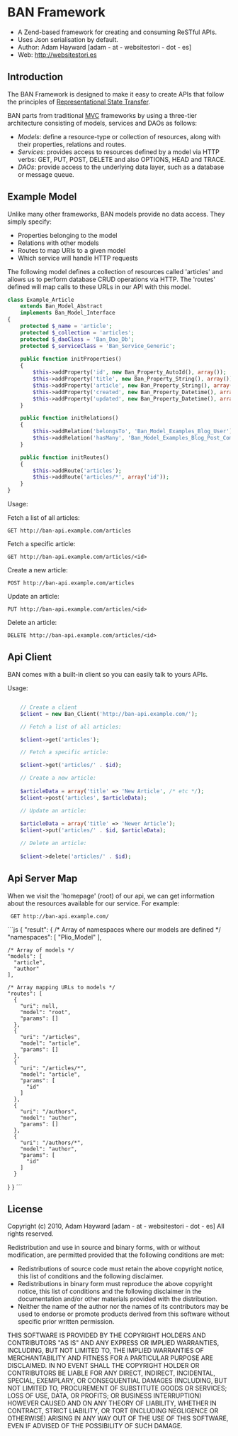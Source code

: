 BAN Framework
=============

* A Zend-based framework for creating and consuming ReSTful APIs.
* Uses Json serialisation by default.
* Author: Adam Hayward [adam - at - websitestori - dot - es]
* Web: http://websitestori.es

Introduction
------------

The BAN Framework is designed to make it easy to create APIs that follow the
principles of [Representational State Transfer](http://en.wikipedia.org/wiki/Representational_State_Transfer).

BAN parts from traditional [MVC](http://en.wikipedia.org/wiki/Architectural_pattern_%28computer_science%29)
frameworks by using a three-tier architecture consisting of models, services and DAOs as follows:

* *Models*: define a resource-type or collection of resources, along with their properties, relations and routes.
* *Services*: provides access to resources defined by a model via HTTP verbs: GET, PUT, POST, DELETE and also OPTIONS, HEAD and TRACE.
* *DAOs*: provide access to the underlying data layer, such as a database or message queue.

Example Model
-------------

Unlike many other frameworks, BAN models provide no data access. They simply 
specify:

* Properties belonging to the model
* Relations with other models
* Routes to map URIs to a given model
* Which service will handle HTTP requests

The following model defines a collection of resources called 'articles' and 
allows us to perform database CRUD operations via HTTP. The 'routes' defined 
will map calls to these URLs in our API with this model.

```php
class Example_Article
    extends Ban_Model_Abstract
    implements Ban_Model_Interface
{
    protected $_name = 'article';
    protected $_collection = 'articles';
    protected $_daoClass = 'Ban_Dao_Db';
    protected $_serviceClass = 'Ban_Service_Generic';
    
    public function initProperties()
    {
        $this->addProperty('id', new Ban_Property_AutoId(), array());
        $this->addProperty('title', new Ban_Property_String(), array());
        $this->addProperty('article', new Ban_Property_String(), array());
        $this->addProperty('created', new Ban_Property_Datetime(), array());
        $this->addProperty('updated', new Ban_Property_Datetime(), array());
    }

    public function initRelations()
    {
        $this->addRelation('belongsTo', 'Ban_Model_Examples_Blog_User');
		$this->addRelation('hasMany', 'Ban_Model_Examples_Blog_Post_Comment');
    }

    public function initRoutes()
    {
        $this->addRoute('articles');
        $this->addRoute('articles/*', array('id'));
    }
}
```

Usage:

Fetch a list of all articles:

    GET http://ban-api.example.com/articles

Fetch a specific article:

    GET http://ban-api.example.com/articles/<id>

Create a new article:

    POST http://ban-api.example.com/articles

Update an article:
    
    PUT http://ban-api.example.com/articles/<id>

Delete an article:
    
    DELETE http://ban-api.example.com/articles/<id>


Api Client
----------

BAN comes with a built-in client so you can easily talk to yours APIs.

Usage:

```php

    // Create a client
    $client = new Ban_Client('http://ban-api.example.com/');

    // Fetch a list of all articles:

    $client->get('articles');

    // Fetch a specific article:

    $client->get('articles/' . $id);

    // Create a new article:
    
    $articleData = array('title' => 'New Article', /* etc */);
    $client->post('articles', $articleData);

    // Update an article:
        
    $articleData = array('title' => 'Newer Article');
    $client->put('articles/' . $id, $articleData);

    // Delete an article:
        
    $client->delete('articles/' . $id);

```

Api Server Map
--------------

When we visit the 'homepage' (root) of our api, we can get information about
the resources available for our service. For example:

     GET http://ban-api.example.com/

´´´js
{
  "result": {
    /* Array of namespaces where our models are defined */
    "namespaces": [
      "Plio_Model"
    ],
    
    /* Array of models */
    "models": [
      "article",
      "author"
    ],
    
    /* Array mapping URLs to models */
    "routes": [
      {
        "uri": null,
        "model": "root",
        "params": []
      },
      {
        "uri": "/articles",
        "model": "article",
        "params": []
      },
      {
        "uri": "/articles/*",
        "model": "article",
        "params": [
          "id"
        ]
      },
      {
        "uri": "/authors",
        "model": "author",
        "params": []
      },
      {
        "uri": "/authors/*",
        "model": "author",
        "params": [
          "id"
        ]
      }
  }
}
´´´

License
-------

Copyright (c) 2010, Adam Hayward [adam - at - websitestori - dot - es]
All rights reserved.

Redistribution and use in source and binary forms, with or 
without modification, are permitted provided that the following 
conditions are met:

* Redistributions of source code must retain the above copyright 
  notice, this list of conditions and the following disclaimer.
* Redistributions in binary form must reproduce the above copyright 
  notice, this list of conditions and the following disclaimer in the 
  documentation and/or other materials provided with the distribution.
* Neither the name of the author nor the names of its contributors 
  may be used to endorse or promote products derived from this 
  software without specific prior written permission.

THIS SOFTWARE IS PROVIDED BY THE COPYRIGHT HOLDERS AND CONTRIBUTORS "AS 
IS" AND ANY EXPRESS OR IMPLIED WARRANTIES, INCLUDING, BUT NOT LIMITED 
TO, THE IMPLIED WARRANTIES OF MERCHANTABILITY AND FITNESS FOR A 
PARTICULAR PURPOSE ARE DISCLAIMED. IN NO EVENT SHALL THE COPYRIGHT 
HOLDER OR CONTRIBUTORS BE LIABLE FOR ANY DIRECT, INDIRECT, INCIDENTAL, 
SPECIAL, EXEMPLARY, OR CONSEQUENTIAL DAMAGES (INCLUDING, BUT NOT 
LIMITED TO, PROCUREMENT OF SUBSTITUTE GOODS OR SERVICES; LOSS OF USE, 
DATA, OR PROFITS; OR BUSINESS INTERRUPTION) HOWEVER CAUSED AND ON ANY 
THEORY OF LIABILITY, WHETHER IN CONTRACT, STRICT LIABILITY, OR TORT 
(INCLUDING NEGLIGENCE OR OTHERWISE) ARISING IN ANY WAY OUT OF THE USE 
OF THIS SOFTWARE, EVEN IF ADVISED OF THE POSSIBILITY OF SUCH DAMAGE.
